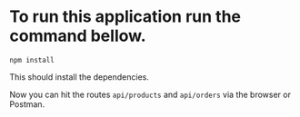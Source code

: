 # To run this application run the command bellow.

`
npm install
`

This should install the dependencies.

Now you can hit the routes `api/products` and `api/orders` via the browser or Postman.
